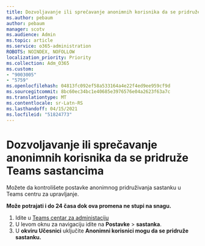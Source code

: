 ```yaml
---
title: Dozvoljavanje ili sprečavanje anonimnih korisnika da se pridruže Teams sastancima
ms.author: pebaum
author: pebaum
manager: scotv
ms.audience: Admin
ms.topic: article
ms.service: o365-administration
ROBOTS: NOINDEX, NOFOLLOW
localization_priority: Priority
ms.collection: Adm_O365
ms.custom:
- "9003005"
- "5759"
ms.openlocfilehash: 04813fc092ef58a533164a4e22f4ed9ee959cf9d
ms.sourcegitcommit: 8bc60ec34bc1e40685e3976576e04a2623f63a7c
ms.translationtype: MT
ms.contentlocale: sr-Latn-RS
ms.lasthandoff: 04/15/2021
ms.locfileid: "51824773"
---
```

# <a name="allow-or-prevent-anonymous-users-from-joining-teams-meetings"></a>Dozvoljavanje ili sprečavanje anonimnih korisnika da se pridruže Teams sastancima

Možete da kontrolišete postavke anonimnog pridruživanja sastanku u Teams centru za upravljanje.

**Može potrajati i do 24 časa dok ova promena ne stupi na snagu.**

1.  Idite u [Teams centar za administaciju](https://admin.teams.microsoft.com)
2.  U levom oknu za navigaciju idite na **Postavke**   >   **sastanka**.
3.  U **okviru Učesnici** uključite **Anonimni korisnici mogu da se pridruže sastanku.**